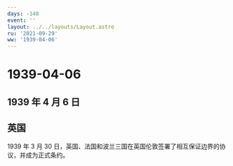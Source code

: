 ```yaml
---
days: -148
event: ''
layout: ../../layouts/Layout.astro
ru: '2021-09-29'
ww: '1939-04-06'
---
```


# 1939-04-06

## 1939 年 4 月 6 日

## 英国

1939 年 3 月 30
日，英国、法国和波兰三国在英国伦敦签署了相互保证边界的协议，并成为正式条约。